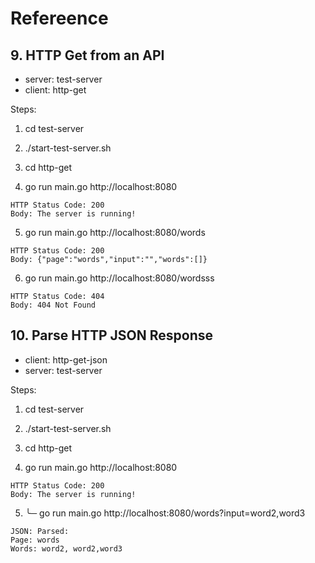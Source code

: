 # Refereence

## 9. HTTP Get from an API

* server: test-server
* client: http-get

Steps:

1. cd test-server
2. ./start-test-server.sh

3. cd http-get
4. go run main.go http://localhost:8080

```terminal
HTTP Status Code: 200
Body: The server is running!
```

5. go run main.go http://localhost:8080/words              
```
HTTP Status Code: 200
Body: {"page":"words","input":"","words":[]}
```

6. go run main.go http://localhost:8080/wordsss         
```  
HTTP Status Code: 404
Body: 404 Not Found
```

## 10. Parse HTTP JSON Response

* client: http-get-json
* server: test-server

Steps:

1. cd test-server
2. ./start-test-server.sh

3. cd http-get
4. go run main.go http://localhost:8080

```terminal
HTTP Status Code: 200
Body: The server is running!
```

5. ╰─ go run main.go http://localhost:8080/words\?input\=word2,word3
```
JSON: Parsed:
Page: words
Words: word2, word2,word3
```